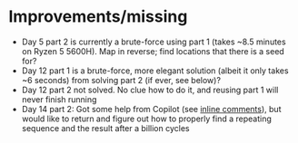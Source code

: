 # Improvements/missing

- Day 5 part 2 is currently a brute-force using part 1 (takes ~8.5 minutes on Ryzen 5 5600H). Map in reverse; find locations that there is a seed for?
- Day 12 part 1 is a brute-force, more elegant solution (albeit it only takes ~6 seconds) from solving part 2 (if ever, see below)?
- Day 12 part 2 not solved. No clue how to do it, and reusing part 1 will never finish running
- Day 14 part 2: Got some help from Copilot (see [inline comments](src/solvers/Day14.ts#L43)), but would like to return and figure out how to properly find a repeating sequence and the result after a billion cycles
